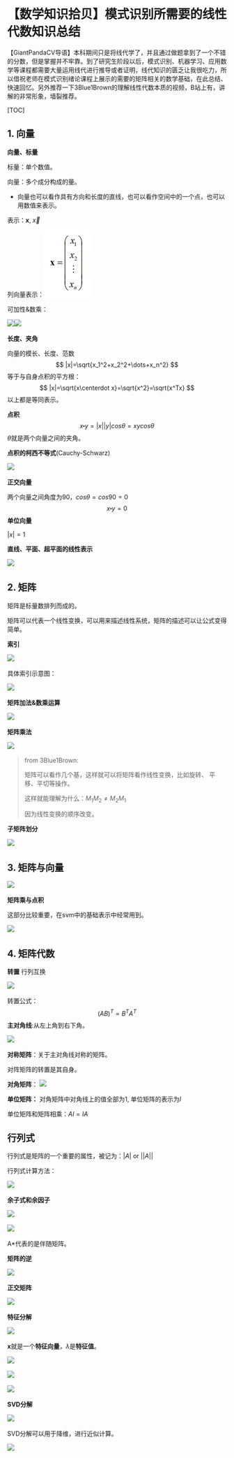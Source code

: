# 【数学知识拾贝】模式识别所需要的线性代数知识总结

【GiantPandaCV导语】本科期间只是将线代学了，并且通过做题拿到了一个不错的分数，但是掌握并不牢靠。到了研究生阶段以后，模式识别、机器学习、应用数学等课程都需要大量运用线代进行推导或者证明，线代知识的匮乏让我很吃力，所以借祝老师在模式识别绪论课程上展示的需要的矩阵相关的数学基础，在此总结、快速回忆。另外推荐一下3Blue1Brown的理解线性代数本质的视频，B站上有，讲解的非常形象，墙裂推荐。

[TOC]

## 1. 向量

**向量、标量**

标量：单个数值。

向量：多个成分构成的量。

- 向量也可以看作具有方向和长度的直线，也可以看作空间中的一个点，也可以用数值来表示。

表示：**x**, $\vec{x}$

列向量表示：![image-20201103154721926](模式识别所需要的线性代数知识.assets/image-20201103154721926.png)

可加性&数乘：

![](https://img-blog.csdnimg.cn/20201103154825304.png#pic_center)![](https://img-blog.csdnimg.cn/2020110315505790.png?x-oss-process=image/watermark,type_ZmFuZ3poZW5naGVpdGk,shadow_10,text_aHR0cHM6Ly9ibG9nLmNzZG4ubmV0L0REX1BQX0pK,size_16,color_FFFFFF,t_70#pic_center)

**长度、夹角**

向量的模长、长度、范数
$$
|x|=\sqrt{x_1^2+x_2^2+\dots+x_n^2}
$$
等于与自身点积的平方根：
$$
|x|=\sqrt{x\centerdot x}=\sqrt{x^2}=\sqrt{x^Tx}
$$
以上都是等同表示。

**点积**
$$
x\centerdot y=|x| |y| cos\theta=xycos\theta
$$
$\theta$就是两个向量之间的夹角。       

**点积的柯西不等式**(Cauchy-Schwarz)

![](https://img-blog.csdnimg.cn/20201103160207994.png#pic_center)

**正交向量**

两个向量之间角度为90，$cos\theta=cos90=0$
$$
x\centerdot y=0
$$
**单位向量**

$|x|=1$

**直线、平面、超平面的线性表示**

![](https://img-blog.csdnimg.cn/20201103160735324.png?x-oss-process=image/watermark,type_ZmFuZ3poZW5naGVpdGk,shadow_10,text_aHR0cHM6Ly9ibG9nLmNzZG4ubmV0L0REX1BQX0pK,size_16,color_FFFFFF,t_70#pic_center)

## 2. 矩阵

矩阵是标量数排列而成的。

矩阵可以代表一个线性变换，可以用来描述线性系统，矩阵的描述可以让公式变得简单。

**索引**

![](https://img-blog.csdnimg.cn/2020110316094737.png#pic_center)

具体索引示意图：

![](https://img-blog.csdnimg.cn/20201103161713244.png?x-oss-process=image/watermark,type_ZmFuZ3poZW5naGVpdGk,shadow_10,text_aHR0cHM6Ly9ibG9nLmNzZG4ubmV0L0REX1BQX0pK,size_16,color_FFFFFF,t_70#pic_center)

**矩阵加法&数乘运算**

![](https://img-blog.csdnimg.cn/20201103161821567.png?x-oss-process=image/watermark,type_ZmFuZ3poZW5naGVpdGk,shadow_10,text_aHR0cHM6Ly9ibG9nLmNzZG4ubmV0L0REX1BQX0pK,size_16,color_FFFFFF,t_70#pic_center)

**矩阵乘法**

![](https://img-blog.csdnimg.cn/20201103161925769.png?x-oss-process=image/watermark,type_ZmFuZ3poZW5naGVpdGk,shadow_10,text_aHR0cHM6Ly9ibG9nLmNzZG4ubmV0L0REX1BQX0pK,size_16,color_FFFFFF,t_70#pic_center)

> from 3Blue1Brown:
>
> 矩阵可以看作几个基，这样就可以将矩阵看作线性变换，比如旋转、 平移、平切等操作。
>
> 这样就能理解为什么：$M_1M_2\ne M_2M_1$
>
> 因为线性变换的顺序改变。

**子矩阵划分**

![](https://img-blog.csdnimg.cn/20201103162316757.png?x-oss-process=image/watermark,type_ZmFuZ3poZW5naGVpdGk,shadow_10,text_aHR0cHM6Ly9ibG9nLmNzZG4ubmV0L0REX1BQX0pK,size_16,color_FFFFFF,t_70#pic_center)

## 3. 矩阵与向量

![](https://img-blog.csdnimg.cn/20201103162437739.png?x-oss-process=image/watermark,type_ZmFuZ3poZW5naGVpdGk,shadow_10,text_aHR0cHM6Ly9ibG9nLmNzZG4ubmV0L0REX1BQX0pK,size_16,color_FFFFFF,t_70#pic_center) 

**矩阵乘与点积**

这部分比较重要，在svm中的基础表示中经常用到。

![](https://img-blog.csdnimg.cn/20201103162541972.png#pic_center)

## 4. 矩阵代数

**转置** 行列互换

![](https://img-blog.csdnimg.cn/20201103164125834.png#pic_center)

转置公式：
$$
(AB)^T=B^TA^T
$$
**主对角线**:从左上角到右下角。

![](https://img-blog.csdnimg.cn/20201103182536978.png#pic_center)

**对称矩阵**：关于主对角线对称的矩阵。

对阵矩阵的转置是其自身。

**对角矩阵**： ![](https://img-blog.csdnimg.cn/20201103182717617.png#pic_center)

**单位矩阵：** 对角矩阵中对角线上的值全部为1, 单位矩阵的表示为$I$

单位矩阵和矩阵相乘：$AI=IA$

## 行列式

行列式是矩阵的一个重要的属性，被记为：$|A| \text{ or } ||A||$

行列式计算方法：

![](https://img-blog.csdnimg.cn/20201103183117611.png?x-oss-process=image/watermark,type_ZmFuZ3poZW5naGVpdGk,shadow_10,text_aHR0cHM6Ly9ibG9nLmNzZG4ubmV0L0REX1BQX0pK,size_16,color_FFFFFF,t_70#pic_center)

**余子式和余因子**

![](https://img-blog.csdnimg.cn/20201103183222848.png?x-oss-process=image/watermark,type_ZmFuZ3poZW5naGVpdGk,shadow_10,text_aHR0cHM6Ly9ibG9nLmNzZG4ubmV0L0REX1BQX0pK,size_16,color_FFFFFF,t_70#pic_center)

![](https://img-blog.csdnimg.cn/20201103183305549.png?x-oss-process=image/watermark,type_ZmFuZ3poZW5naGVpdGk,shadow_10,text_aHR0cHM6Ly9ibG9nLmNzZG4ubmV0L0REX1BQX0pK,size_16,color_FFFFFF,t_70#pic_center)

 A*代表的是伴随矩阵。

**矩阵的逆**

![](https://img-blog.csdnimg.cn/20201103183623837.png?x-oss-process=image/watermark,type_ZmFuZ3poZW5naGVpdGk,shadow_10,text_aHR0cHM6Ly9ibG9nLmNzZG4ubmV0L0REX1BQX0pK,size_16,color_FFFFFF,t_70#pic_center)

**正交矩阵**

![](https://img-blog.csdnimg.cn/20201103183754666.png?x-oss-process=image/watermark,type_ZmFuZ3poZW5naGVpdGk,shadow_10,text_aHR0cHM6Ly9ibG9nLmNzZG4ubmV0L0REX1BQX0pK,size_16,color_FFFFFF,t_70#pic_center)

**特征分解**

![](https://img-blog.csdnimg.cn/20201103183835179.png?x-oss-process=image/watermark,type_ZmFuZ3poZW5naGVpdGk,shadow_10,text_aHR0cHM6Ly9ibG9nLmNzZG4ubmV0L0REX1BQX0pK,size_16,color_FFFFFF,t_70#pic_center)

**x**就是一个**特征向量**，$\lambda$是**特征值**。

![](https://img-blog.csdnimg.cn/20201103184025553.png?x-oss-process=image/watermark,type_ZmFuZ3poZW5naGVpdGk,shadow_10,text_aHR0cHM6Ly9ibG9nLmNzZG4ubmV0L0REX1BQX0pK,size_16,color_FFFFFF,t_70#pic_center)

![](https://img-blog.csdnimg.cn/20201103184122304.png?x-oss-process=image/watermark,type_ZmFuZ3poZW5naGVpdGk,shadow_10,text_aHR0cHM6Ly9ibG9nLmNzZG4ubmV0L0REX1BQX0pK,size_16,color_FFFFFF,t_70#pic_center)

![](https://img-blog.csdnimg.cn/20201103185110803.png#pic_center) 

**SVD分解**

![](https://img-blog.csdnimg.cn/20201103185142515.png?x-oss-process=image/watermark,type_ZmFuZ3poZW5naGVpdGk,shadow_10,text_aHR0cHM6Ly9ibG9nLmNzZG4ubmV0L0REX1BQX0pK,size_16,color_FFFFFF,t_70#pic_center) 

SVD分解可以用于降维，进行近似计算。

![](https://img-blog.csdnimg.cn/2020110318530625.png?x-oss-process=image/watermark,type_ZmFuZ3poZW5naGVpdGk,shadow_10,text_aHR0cHM6Ly9ibG9nLmNzZG4ubmV0L0REX1BQX0pK,size_16,color_FFFFFF,t_70#pic_center) 





